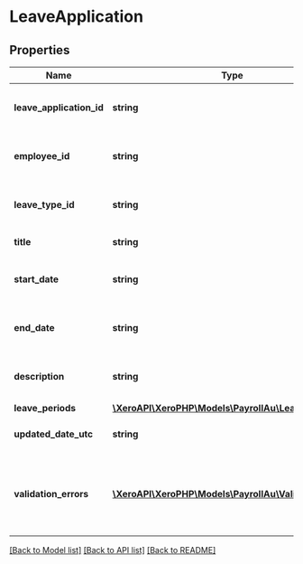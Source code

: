 # LeaveApplication

## Properties

 Name                     | Type                                                                          | Description                                              | Notes      
--------------------------|-------------------------------------------------------------------------------|----------------------------------------------------------|------------
 **leave_application_id** | **string**                                                                    | The Xero identifier for Payroll Employee                 | [optional] 
 **employee_id**          | **string**                                                                    | The Xero identifier for Payroll Employee                 | [optional] 
 **leave_type_id**        | **string**                                                                    | The Xero identifier for Leave Type                       | [optional] 
 **title**                | **string**                                                                    | The title of the leave                                   | [optional] 
 **start_date**           | **string**                                                                    | Start date of the leave (YYYY-MM-DD)                     | [optional] 
 **end_date**             | **string**                                                                    | End date of the leave (YYYY-MM-DD)                       | [optional] 
 **description**          | **string**                                                                    | The Description of the Leave                             | [optional] 
 **leave_periods**        | [**\XeroAPI\XeroPHP\Models\PayrollAu\LeavePeriod[]**](LeavePeriod.md)         |                                                          | [optional] 
 **updated_date_utc**     | **string**                                                                    | Last modified timestamp                                  | [optional] 
 **validation_errors**    | [**\XeroAPI\XeroPHP\Models\PayrollAu\ValidationError[]**](ValidationError.md) | Displays array of validation error messages from the API | [optional] 

[[Back to Model list]](../README.md#documentation-for-models) [[Back to API list]](../README.md#documentation-for-api-endpoints) [[Back to README]](../README.md)


